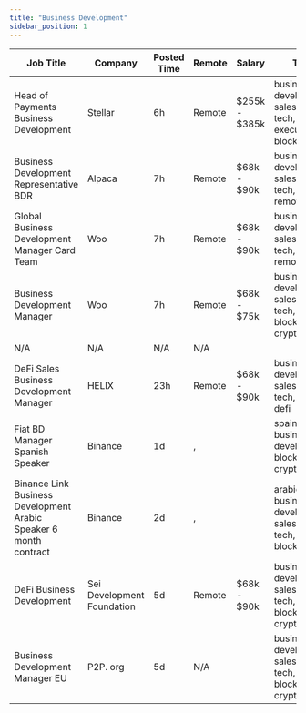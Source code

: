 ```yaml
---
title: "Business Development"
sidebar_position: 1
---
```


| Job Title | Company | Posted Time | Remote | Salary | Tags | Apply Link |
|-----------|---------|-------------|--------|--------|------|------------|
| Head of Payments Business Development | Stellar | 6h | Remote | $255k - $385k | business development, sales, non tech, executive, blockchain | [Apply](https://web3.career/head-of-payments-business-development-stellar/97571) |
| Business Development Representative BDR | Alpaca | 7h | Remote | $68k - $90k | business development, sales, non tech, crypto, remote | [Apply](https://web3.career/business-development-representative-bdr-alpaca/102460) |
| Global Business Development Manager Card Team | Woo | 7h | Remote | $68k - $90k | business development, sales, non tech, crypto, remote | [Apply](https://web3.career/global-business-development-manager-card-team-woo/95645) |
| Business Development Manager | Woo | 7h | Remote | $68k - $75k | business development, sales, non tech, blockchain, crypto | [Apply](https://web3.career/business-development-manager-woo/95644) |
| N/A | N/A | N/A | N/A |  |  | [Apply](https://web3.career/metana) |
| DeFi Sales Business Development Manager | HELIX | 23h | Remote | $68k - $90k | business development, sales, non tech, crypto, defi | [Apply](https://web3.career/defi-sales-business-development-manager-helix/103669) |
| Fiat BD Manager Spanish Speaker | Binance | 1d | , |  | spain, business development, blockchain, crypto | [Apply](https://web3.career/fiat-bd-manager-spanish-speaker-binance/103644) |
| Binance Link Business Development Arabic Speaker 6 month contract | Binance | 2d | , |  | arabic, business development, sales, non tech, blockchain | [Apply](https://web3.career/binance-link-business-development-arabic-speaker-6-month-contract-binance/103618) |
| DeFi Business Development | Sei Development Foundation | 5d | Remote | $68k - $90k | business development, sales, non tech, blockchain, crypto | [Apply](https://web3.career/defi-business-development-seidevelopmentfoundation/103516) |
| Business Development Manager EU | P2P. org | 5d | N/A |  | business development, sales, non tech, blockchain, crypto | [Apply](https://web3.career/business-development-manager-eu-p2p-org/103477) |
